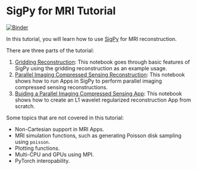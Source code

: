 # SigPy for MRI Tutorial

[![Binder](https://mybinder.org/badge_logo.svg)](https://mybinder.org/v2/gh/mikgroup/sigpy-mri-tutorial/master)

In this tutorial, you will learn how to use [SigPy](https://github.com/mikgroup/sigpy) for MRI reconstruction.

There are three parts of the tutorial:

1. [Gridding Reconstruction](01-gridding-reconstruction.ipynb): This notebook goes through basic features of SigPy using the gridding reconstruction as an example usage.
2. [Parallel Imaging Compressed Sensing Reconstruction](02-parallel-imaging-compressed-sensing-reconstruction.ipynb): This notebook shows how to run Apps in SigPy to perform parallel imaging compressed sensing reconstructions.
3. [Buiding a Parallel Imaging Compressed Sensing App](03-building-an-l1-wavelet-recon-app.ipynb): This notebook shows how to create an L1 wavelet regularized reconstruction App from scratch.


Some topics that are not covered in this tutorial:

- Non-Cartesian support in MRI Apps.
- MRI simulation functions, such as generating Poisson disk sampling using `poisson`.
- Plotting functions.
- Multi-CPU and GPUs using MPI.
- PyTorch interopability.
